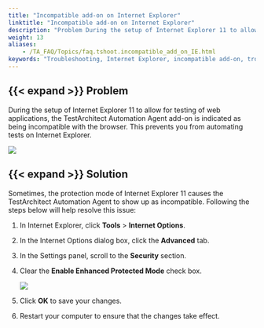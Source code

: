 ```yaml
--- 
title: "Incompatible add-on on Internet Explorer"
linktitle: "Incompatible add-on on Internet Explorer"
description: "Problem During the setup of Internet Explorer 11 to allow for testing of web applications, the TestArchitect Automation Agent add-on is indicated as being incompatible with the browser. This prevents ..."
weight: 13
aliases: 
    - /TA_FAQ/Topics/faq.tshoot.incompatible_add_on_IE.html
keywords: "Troubleshooting, Internet Explorer, incompatible add-on, troubleshooting"
---
```


## {{< expand >}} Problem

During the setup of Internet Explorer 11 to allow for testing of web applications, the TestArchitect Automation Agent add-on is indicated as being incompatible with the browser. This prevents you from automating tests on Internet Explorer.

![](/images/TA_FAQ/Images/incompatible_add_on_IE.png)

## {{< expand >}} Solution

Sometimes, the protection mode of Internet Explorer 11 causes the TestArchitect Automation Agent to show up as incompatible. Following the steps below will help resolve this issue:

1.  In Internet Explorer, click **Tools** \> **Internet Options**.
2.  In the Internet Options dialog box, click the **Advanced** tab.
3.  In the Settings panel, scroll to the **Security** section.
4.  Clear the **Enable Enhanced Protected Mode** check box.

    ![](/images/TA_Tutorials_Sample_App/Images/ug_taextension_ie_3.png)

5.  Click **OK** to save your changes.
6.  Restart your computer to ensure that the changes take effect.


